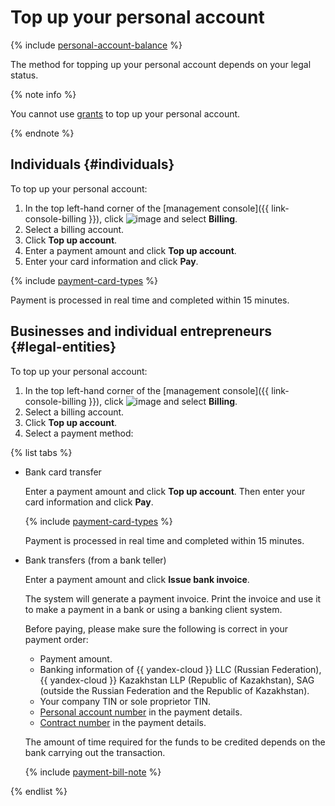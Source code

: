 # Top up your personal account

{% include [personal-account-balance](../_includes/personal-account-balance.md) %}

The method for topping up your personal account depends on your legal status.

{% note info %}

You cannot use [grants](../concepts/bonus-account.md) to top up your personal account.

{% endnote %}

## Individuals {#individuals}

To top up your personal account:
1. In the top left-hand corner of the [management console]({{ link-console-billing }}), click ![image](../../_assets/ugly-sandwich.svg) and select **Billing**.
1. Select a billing account.
1. Click **Top up account**.
1. Enter a payment amount and click **Top up account**.
1. Enter your card information and click **Pay**.

{% include [payment-card-types](../../_includes/billing/payment-card-types.md) %}

Payment is processed in real time and completed within 15 minutes.


## Businesses and individual entrepreneurs {#legal-entities}

To top up your personal account:
1. In the top left-hand corner of the [management console]({{ link-console-billing }}), click ![image](../../_assets/ugly-sandwich.svg) and select **Billing**.
1. Select a billing account.
1. Click **Top up account**.
1. Select a payment method:

{% list tabs %}

- Bank card transfer

   Enter a payment amount and click **Top up account**. Then enter your card information and click **Pay**.

   {% include [payment-card-types](../../_includes/billing/payment-card-types.md) %}

   Payment is processed in real time and completed within 15 minutes.

- Bank transfers (from a bank teller)

   Enter a payment amount and click **Issue bank invoice**.

   The system will generate a payment invoice. Print the invoice and use it to make a payment in a bank or using a banking client system.

   Before paying, please make sure the following is correct in your payment order:
   * Payment amount.
   * Banking information of {{ yandex-cloud }} LLC (Russian Federation), {{ yandex-cloud }} Kazakhstan LLP (Republic of Kazakhstan), SAG (outside the Russian Federation and the Republic of Kazakhstan).
   * Your company TIN or sole proprietor TIN.
   * [Personal account number](../concepts/personal-account.md#id) in the payment details.
   * [Contract number](../concepts/contract.md) in the payment details.

   The amount of time required for the funds to be credited depends on the bank carrying out the transaction.

   {% include [payment-bill-note](../_includes/payment-bill-note.md) %}

{% endlist %}

